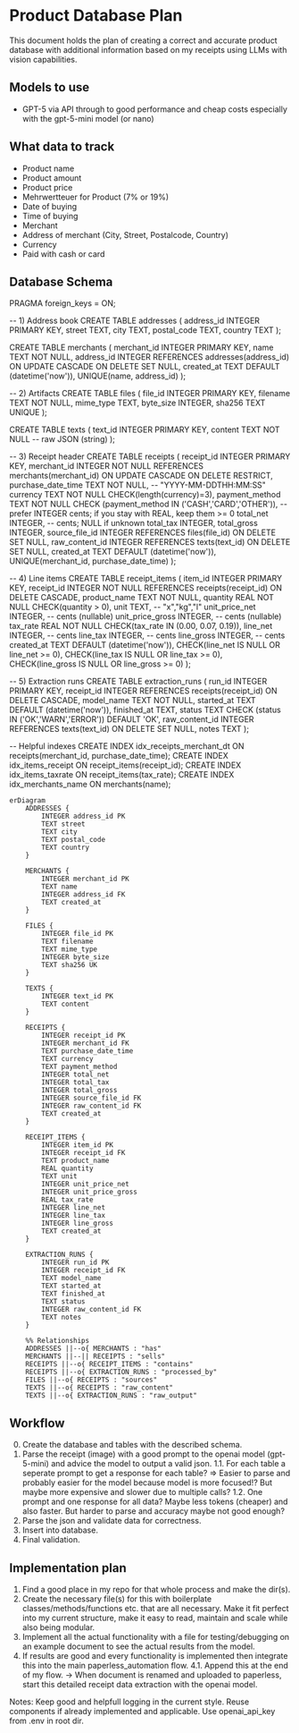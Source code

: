 # Product Database Plan

This document holds the plan of creating a correct and accurate product database with additional information based on my receipts using LLMs with vision 
capabilities.

## Models to use

- GPT-5 via API through to good performance and cheap costs especially with the gpt-5-mini model (or nano)

## What data to track

- Product name
- Product amount
- Product price
- Mehrwertteuer for Product (7% or 19%)
- Date of buying
- Time of buying
- Merchant
- Address of merchant (City, Street, Postalcode, Country)
- Currency
- Paid with cash or card

## Database Schema

PRAGMA foreign_keys = ON;

-- 1) Address book
CREATE TABLE addresses (
  address_id   INTEGER PRIMARY KEY,
  street       TEXT,
  city         TEXT,
  postal_code  TEXT,
  country      TEXT
);

CREATE TABLE merchants (
  merchant_id  INTEGER PRIMARY KEY,
  name         TEXT NOT NULL,
  address_id   INTEGER REFERENCES addresses(address_id) ON UPDATE CASCADE ON DELETE SET NULL,
  created_at   TEXT DEFAULT (datetime('now')),
  UNIQUE(name, address_id)
);

-- 2) Artifacts
CREATE TABLE files (
  file_id    INTEGER PRIMARY KEY,
  filename   TEXT NOT NULL,
  mime_type  TEXT,
  byte_size  INTEGER,
  sha256     TEXT UNIQUE
);

CREATE TABLE texts (
  text_id    INTEGER PRIMARY KEY,
  content    TEXT NOT NULL           -- raw JSON (string)
);

-- 3) Receipt header
CREATE TABLE receipts (
  receipt_id        INTEGER PRIMARY KEY,
  merchant_id       INTEGER NOT NULL REFERENCES merchants(merchant_id) ON UPDATE CASCADE ON DELETE RESTRICT,
  purchase_date_time TEXT NOT NULL,   -- "YYYY-MM-DDTHH:MM:SS"
  currency          TEXT NOT NULL CHECK(length(currency)=3),
  payment_method    TEXT NOT NULL CHECK (payment_method IN ('CASH','CARD','OTHER')),
  -- prefer INTEGER cents; if you stay with REAL, keep them >= 0
  total_net         INTEGER,          -- cents; NULL if unknown
  total_tax         INTEGER,
  total_gross       INTEGER,
  source_file_id    INTEGER REFERENCES files(file_id) ON DELETE SET NULL,
  raw_content_id    INTEGER REFERENCES texts(text_id) ON DELETE SET NULL,
  created_at        TEXT DEFAULT (datetime('now')),
  UNIQUE(merchant_id, purchase_date_time)
);

-- 4) Line items
CREATE TABLE receipt_items (
  item_id          INTEGER PRIMARY KEY,
  receipt_id       INTEGER NOT NULL REFERENCES receipts(receipt_id) ON DELETE CASCADE,
  product_name     TEXT NOT NULL,
  quantity         REAL NOT NULL CHECK(quantity > 0),
  unit             TEXT,               -- "x","kg","l"
  unit_price_net   INTEGER,            -- cents (nullable)
  unit_price_gross INTEGER,            -- cents (nullable)
  tax_rate         REAL NOT NULL CHECK(tax_rate IN (0.00, 0.07, 0.19)),
  line_net         INTEGER,            -- cents
  line_tax         INTEGER,            -- cents
  line_gross       INTEGER,            -- cents
  created_at       TEXT DEFAULT (datetime('now')),
  CHECK(line_net    IS NULL OR line_net    >= 0),
  CHECK(line_tax    IS NULL OR line_tax    >= 0),
  CHECK(line_gross  IS NULL OR line_gross  >= 0)
);

-- 5) Extraction runs
CREATE TABLE extraction_runs (
  run_id         INTEGER PRIMARY KEY,
  receipt_id     INTEGER REFERENCES receipts(receipt_id) ON DELETE CASCADE,
  model_name     TEXT NOT NULL,
  started_at     TEXT DEFAULT (datetime('now')),
  finished_at    TEXT,
  status         TEXT CHECK (status IN ('OK','WARN','ERROR')) DEFAULT 'OK',
  raw_content_id INTEGER REFERENCES texts(text_id) ON DELETE SET NULL,
  notes          TEXT
);

-- Helpful indexes
CREATE INDEX idx_receipts_merchant_dt ON receipts(merchant_id, purchase_date_time);
CREATE INDEX idx_items_receipt        ON receipt_items(receipt_id);
CREATE INDEX idx_items_taxrate        ON receipt_items(tax_rate);
CREATE INDEX idx_merchants_name       ON merchants(name);


```mermaid
erDiagram
    ADDRESSES {
        INTEGER address_id PK
        TEXT street
        TEXT city
        TEXT postal_code
        TEXT country
    }
    
    MERCHANTS {
        INTEGER merchant_id PK
        TEXT name
        INTEGER address_id FK
        TEXT created_at
    }
    
    FILES {
        INTEGER file_id PK
        TEXT filename
        TEXT mime_type
        INTEGER byte_size
        TEXT sha256 UK
    }
    
    TEXTS {
        INTEGER text_id PK
        TEXT content
    }
    
    RECEIPTS {
        INTEGER receipt_id PK
        INTEGER merchant_id FK
        TEXT purchase_date_time
        TEXT currency
        TEXT payment_method
        INTEGER total_net
        INTEGER total_tax
        INTEGER total_gross
        INTEGER source_file_id FK
        INTEGER raw_content_id FK
        TEXT created_at
    }
    
    RECEIPT_ITEMS {
        INTEGER item_id PK
        INTEGER receipt_id FK
        TEXT product_name
        REAL quantity
        TEXT unit
        INTEGER unit_price_net
        INTEGER unit_price_gross
        REAL tax_rate
        INTEGER line_net
        INTEGER line_tax
        INTEGER line_gross
        TEXT created_at
    }
    
    EXTRACTION_RUNS {
        INTEGER run_id PK
        INTEGER receipt_id FK
        TEXT model_name
        TEXT started_at
        TEXT finished_at
        TEXT status
        INTEGER raw_content_id FK
        TEXT notes
    }

    %% Relationships
    ADDRESSES ||--o{ MERCHANTS : "has"
    MERCHANTS ||--|| RECEIPTS : "sells"
    RECEIPTS ||--o{ RECEIPT_ITEMS : "contains"
    RECEIPTS ||--o{ EXTRACTION_RUNS : "processed_by"
    FILES ||--o{ RECEIPTS : "sources"
    TEXTS ||--o{ RECEIPTS : "raw_content"
    TEXTS ||--o{ EXTRACTION_RUNS : "raw_output"
```

## Workflow

  0. Create the database and tables with the described schema.
  1. Parse the receipt (image) with a good prompt to the openai model (gpt-5-mini) and advice the model to output a valid json.
    1.1. For each table a seperate prompt to get a response for each table? => Easier to parse and probably easier for the model because model is more focused!? But maybe more expensive and slower due to multiple calls?
    1.2. One prompt and one response for all data? Maybe less tokens (cheaper) and also faster. But harder to parse and accuracy maybe not good enough?
  2. Parse the json and validate data for correctness.
  3. Insert into database.
  4. Final validation. 

## Implementation plan

  1. Find a good place in my repo for that whole process and make the dir(s).
  2. Create the necessary file(s) for this with boilerplate classes/methods/functions etc. that are all necessary. Make it fit perfect into my current structure, make it
  easy to read, maintain and scale while also being modular.
  3. Implement all the actual functionality with a file for testing/debugging on an example document to see the actual results from the model.
  4. If results are good and every functionality is implemented then integrate this into the main paperless_automation flow.
    4.1. Append this at the end of my flow. -> When document is renamed and uploaded to paperless, start this detailed receipt data extraction with the openai model.
  
  Notes: Keep good and helpfull logging in the current style. Reuse components if already implemented and applicable. Use openai_api_key from .env in root dir. 
